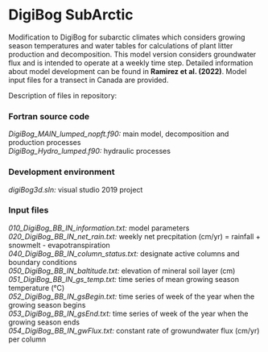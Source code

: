 # DigiBog SubArctic

Modification to DigiBog for subarctic climates which considers growing season temperatures and water tables for calculations of plant litter production and decomposition. This model version considers groundwater flux and is intended to operate at a weekly time step. Detailed information about model development can be found in **Ramirez et al. (2022)**. Model input files for a transect in Canada are provided.

Description of files in repository:

### Fortran source code
  *DigiBog\_MAIN\_lumped\_nopft.f90:* main model, decomposition and production processes  
  *DigiBog\_Hydro\_lumped.f90:* hydraulic processes
<br>

### Development environment
  *digiBog3d.sln:* visual studio 2019 project
<br>
### Input files 
  *010\_DigiBog\_BB\_IN\_information.txt:* model parameters  
  *020\_DigiBog\_BB\_IN\_net\_rain.txt:* weekly net precpitation (cm/yr) = rainfall + snowmelt - evapotranspiration  
  *040\_DigiBog\_BB\_IN\_column\_status.txt:* designate active columns and boundary conditions  
  *050\_DigiBog\_BB\_IN\_baltitude.txt:* elevation of mineral soil layer (cm)   
  *051\_DigiBog\_BB\_IN\_gs\_temp.txt:* time series of mean growing season temperature (&deg;C)      
  *052\_DigiBog\_BB\_IN\_gsBegin.txt:* time series of week of the year when the growing season begins    
  *053\_DigiBog\_BB\_IN\_gsEnd.txt:* time series of week of the year when the growing season ends     
  *054\_DigiBog\_BB\_IN\_gwFlux.txt:*  constant rate of growundwater flux (cm/yr) per column
